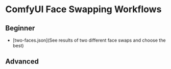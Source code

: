 # ComfyUI Face Swapping Workflows

## Beginner

* [two-faces.json](See results of two different face swaps and choose the best)

## Advanced
